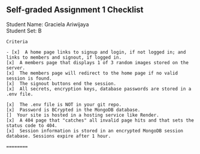 ## Self-graded Assignment 1 Checklist
Student Name: Graciela Ariwijaya  
Student Set: B  

    Criteria	
    
    - [x]  A home page links to signup and login, if not logged in; and links to members and signout, if logged in.
    [x]  A members page that displays 1 of 3 random images stored on the server.
    [x]  The members page will redirect to the home page if no valid session is found.
    [x]  The signout buttons end the session.
    [x]  All secrets, encryption keys, database passwords are stored in a .env file.
    
    [x]  The .env file is NOT in your git repo.
    [x]  Password is BCrypted in the MongoDB database.
    []  Your site is hosted in a hosting service like Render.
    [x]  A 404 page that "catches" all invalid page hits and that sets the status code to 404.
    [x]  Session information is stored in an encrypted MongoDB session database. Sessions expire after 1 hour.

    ========

